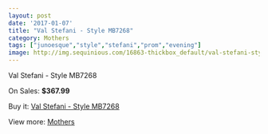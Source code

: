 ```yaml
---
layout: post
date: '2017-01-07'
title: "Val Stefani - Style MB7268"
category: Mothers
tags: ["junoesque","style","stefani","prom","evening"]
image: http://img.sequinious.com/16863-thickbox_default/val-stefani-style-mb7268.jpg
---
```

Val Stefani - Style MB7268

On Sales: **$367.99**
<a href="https://www.sequinious.com/mothers/7955-val-stefani-style-mb7268.html"><amp-img layout="responsive" width="600" height="600" src="//img.sequinious.com/16863-thickbox_default/val-stefani-style-mb7268.jpg" alt="Val Stefani - Style MB7268 0" /></a>
<a href="https://www.sequinious.com/mothers/7955-val-stefani-style-mb7268.html"><amp-img layout="responsive" width="600" height="600" src="//img.sequinious.com/16864-thickbox_default/val-stefani-style-mb7268.jpg" alt="Val Stefani - Style MB7268 1" /></a>

Buy it: [Val Stefani - Style MB7268](https://www.sequinious.com/mothers/7955-val-stefani-style-mb7268.html "Val Stefani - Style MB7268")

View more: [Mothers](https://www.sequinious.com/6-mothers "Mothers")